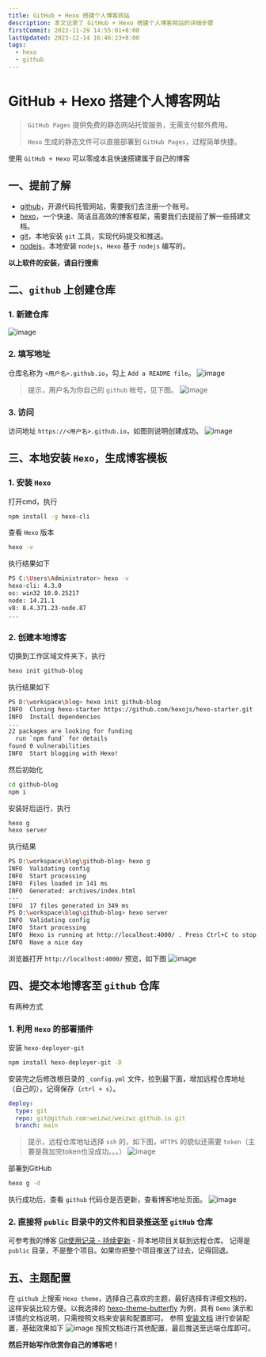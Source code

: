 ```yaml
---
title: GitHub + Hexo 搭建个人博客网站
description: 本文记录了 GitHub + Hexo 搭建个人博客网站的详细步骤
firstCommit: 2022-11-29 14:55:01+8:00
lastUpdated: 2023-12-14 16:46:23+8:00
tags:
  - hexo
  - github
---
```


# GitHub + Hexo 搭建个人博客网站

>`GitHub Pages` 提供免费的静态网站托管服务，无需支付额外费用。
>
>`Hexo` 生成的静态文件可以直接部署到 `GitHub Pages`，过程简单快捷。

使用 `GitHub + Hexo` 可以零成本且快速搭建属于自己的博客

## 一、提前了解

+ [github](https://github.com/)，开源代码托管网站，需要我们去注册一个账号。
+ [hexo](https://hexo.io/zh-cn/docs/)，一个快速、简洁且高效的博客框架，需要我们去提前了解一些搭建文档。
+ [git](https://git-scm.com/)，本地安装 `git` 工具，实现代码提交和推送。
+ [nodejs](https://nodejs.org/zh-cn/)，本地安装 `nodejs`，`Hexo` 基于 `nodejs` 编写的。

**以上软件的安装，请自行搜索**

## 二、`github` 上创建仓库
### 1. 新建仓库
![image](https://www.helloimg.com/i/2024/12/30/6772bd7b29074.png)

### 2. 填写地址
仓库名称为 `<用户名>.github.io`，勾上 `Add a README file`。
![image](https://www.helloimg.com/i/2024/12/30/6772bd7c72993.png)
> 提示，用户名为你自己的 `github` 帐号，见下图。
![image](https://www.helloimg.com/i/2024/12/30/6772bd7d7258f.png)

### 3. 访问
访问地址 `https://<用户名>.github.io`，如图则说明创建成功。
![image](https://www.helloimg.com/i/2024/12/30/6772bd7b879ac.png)

## 三、本地安装 `Hexo`，生成博客模板
### 1. 安装 `Hexo`
打开cmd，执行
```sh
npm install -g hexo-cli
```

查看 `Hexo` 版本
```sh
hexo -v
```

执行结果如下
```sh
PS C:\Users\Administrator> hexo -v
hexo-cli: 4.3.0
os: win32 10.0.25217
node: 14.21.1
v8: 8.4.371.23-node.87
...
```
### 2. 创建本地博客
切换到工作区域文件夹下，执行
```sh
hexo init github-blog
```

执行结果如下
```sh
PS D:\workspace\blog> hexo init github-blog
INFO  Cloning hexo-starter https://github.com/hexojs/hexo-starter.git
INFO  Install dependencies
...
22 packages are looking for funding
  run `npm fund` for details
found 0 vulnerabilities
INFO  Start blogging with Hexo!
```

然后初始化
```sh
cd github-blog
npm i
```

安装好后运行，执行
```sh
hexo g
hexo server
```

执行结果
```sh
PS D:\workspace\blog\github-blog> hexo g
INFO  Validating config
INFO  Start processing
INFO  Files loaded in 141 ms
INFO  Generated: archives/index.html
···
INFO  17 files generated in 349 ms
PS D:\workspace\blog\github-blog> hexo server
INFO  Validating config
INFO  Start processing
INFO  Hexo is running at http://localhost:4000/ . Press Ctrl+C to stop.
INFO  Have a nice day
```

浏览器打开 `http://localhost:4000/` 预览，如下图
![image](https://www.helloimg.com/i/2024/12/30/6772bd8749989.png)
## 四、提交本地博客至 `github` 仓库
有两种方式
### 1. 利用 `Hexo` 的部署插件
安装 `hexo-deployer-git`
```sh
npm install hexo-deployer-git -D
```

安装完之后修改根目录的 `_config.yml` 文件，拉到最下面，增加远程仓库地址（自己的），记得保存（`ctrl + s`）。
```yml
deploy:
  type: git
  repo: git@github.com:weizwz/weizwz.github.io.git
  branch: main
```
> 提示，远程仓库地址选择 `ssh` 的，如下图，`HTTPS` 的貌似还需要 `token`（主要是我加完token也没成功。。。）
![image](https://www.helloimg.com/i/2024/12/30/6772bd7d6c793.png)

部署到GitHub
```sh
hexo g -d
```

执行成功后，查看 `github` 代码仓是否更新，查看博客地址页面。
![image](https://www.helloimg.com/i/2024/12/30/6772bd88e5c3c.png)
### 2. 直接将 `public` 目录中的文件和目录推送至 `gitHub` 仓库
可参考我的博客 [Git使用记录 - 持续更新](https://www.cnblogs.com/weizwz/p/16903596.html) - 将本地项目关联到远程仓库。
记得是 `public` 目录，不是整个项目。如果你把整个项目推送了过去，记得回退。

## 五、主题配置
在 `github` 上搜索 `Hexo theme`，选择自己喜欢的主题，最好选择有详细文档的，这样安装比较方便。以我选择的 [hexo-theme-butterfly](https://github.com/jerryc127/hexo-theme-butterfly) 为例，具有 `Demo` 演示和详情的文档说明，只需按照文档来安装和配置即可。
参照 [安装文档](https://butterfly.js.org/posts/21cfbf15/) 进行安装配置，基础效果如下
![image](https://www.helloimg.com/i/2024/12/30/6772bd82d4e00.png)
按照文档进行其他配置，最后推送至远端仓库即可。

**然后开始写作欣赏你自己的博客吧！**